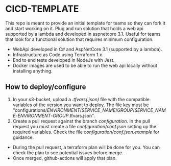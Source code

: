 # CICD-TEMPLATE

This repo is meant to provide an initial template for teams so they can fork it and start working on it. Plug and run solution that holds a web api supported by a lambda and developed in aspnetcore 3.1. Useful for teams that look for a functional solution that requires minimum configuration.

- WebApi developed in C# and AspNetCore 3.1 (supported by a lambda).
- Infrastructure as Code using Terraform 1.x.
- End to end tests developed in NodeJs with Jest.
- Docker images are used to be able to run the web api locally without installing anything.

## How to deploy/configure

1. In your s3-bucket, upload a _.tfvars(.json)_ file with the compatible variables of the version you want to deploy. The file key must be "configurations/_ENVIRONMENT_/_SERVICE_NAME_/_GROUP_/_SERVICE_NAME_-_ENVIRONMENT_-_GROUP_.tfvars.json".
2. Create a pull request against the branch _configuration_. In the pull request you must create a file _configuration/conf.json_ setting up the required variables. Check the file _configuration/conf.json.example_ for guidance.

- During the pull request, a terraform plan will be done for you. You can check the plan to see potential issues before merge.
- Once merged, github-actions will apply that plan.
